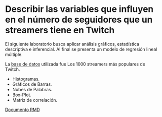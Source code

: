 # Describir las variables que influyen en el número de seguidores que un streamers tiene en Twitch
El siguiente laboratorio busca aplicar análisis gráficos, estadística descriptiva e inferencial. Al final se presenta un modelo de regresión lineal múltiple.

La [base de datos](https://www.kaggle.com/datasets/aayushmishra1512/twitchdata) utilizada fue Los 1000 streamers más populares de Twitch.

- Histogramas.
- Gráficos de Barras.
- Nubes de Palabras.
- Box-Plot.
- Matriz de correlación.

[Documento RMD](https://felipecatalanperez.github.io/Laboratorio2/)
